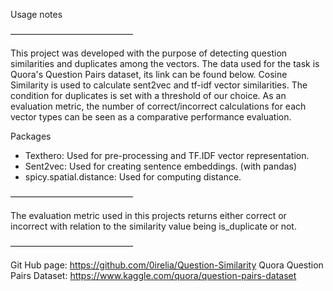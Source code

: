 Usage notes

——————————————

This project was developed with the purpose of detecting question similarities and duplicates among the vectors. The data used for the task is Quora's Question Pairs dataset, its link can be found below. Cosine Similarity is used to calculate sent2vec and tf-idf vector similarities. The condition for duplicates is set with a threshold of our choice. As an evaluation metric, the number of correct/incorrect calculations for each vector types can be seen as a comparative performance evaluation.

Packages
- Texthero: Used for pre-processing and TF.IDF vector representation.
- Sent2vec: Used for creating sentence embeddings. (with pandas)
- spicy.spatial.distance: Used for computing distance.

——————————————

 The evaluation metric used in this projects returns either correct or incorrect with relation to the similarity value being is_duplicate or not.

——————————————

Git Hub page: https://github.com/0irelia/Question-Similarity
Quora Question Pairs Dataset: https://www.kaggle.com/quora/question-pairs-dataset

